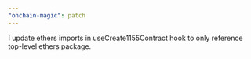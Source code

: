 ```yaml
---
"onchain-magic": patch
---
```


I update ethers imports in useCreate1155Contract hook to only reference top-level ethers package.
